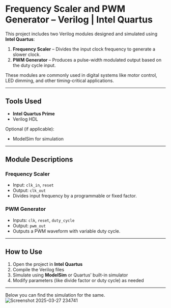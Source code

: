 
# Frequency Scaler and PWM Generator – Verilog | Intel Quartus

This project includes two Verilog modules designed and simulated using **Intel Quartus**:

1. **Frequency Scaler** – Divides the input clock frequency to generate a slower clock.
2. **PWM Generator** – Produces a pulse-width modulated output based on the duty cycle input.

These modules are commonly used in digital systems like motor control, LED dimming, and other timing-critical applications.

---


##  Tools Used

- **Intel Quartus Prime**
- Verilog HDL

Optional (if applicable):
- ModelSim for simulation

---

## Module Descriptions

###  Frequency Scaler
- Input: `clk_in`, `reset`
- Output: `clk_out`
- Divides input frequency by a programmable or fixed factor.

###  PWM Generator
- Inputs: `clk`, `reset`, `duty_cycle`
- Output: `pwm_out`
- Outputs a PWM waveform with variable duty cycle.

---

##  How to Use

1. Open the project in **Intel Quartus**
2. Compile the Verilog files
3. Simulate using **ModelSim** or Quartus’ built-in simulator
4. Modify parameters (like divide factor or duty cycle) as needed

---

Below you can find the simulation for the same.
![Screenshot 2025-03-27 234741](https://github.com/user-attachments/assets/01807bd9-6030-4741-910b-c9e740d7abd5)




